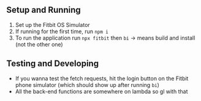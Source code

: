 ## Setup and Running

1. Set up the Fitbit OS Simulator
2. If running for the first time, run `npm i`
3. To run the application run `npx fitbit` then `bi` -> means build and install (not the other one)

## Testing and Developing

- If you wanna test the fetch requests, hit the login button on the Fitbit phone simulator (which should show up after
running `bi`)
- All the back-end functions are somewhere on lambda so gl with that
